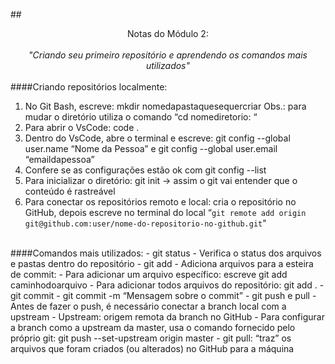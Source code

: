 ##<center> Notas do Módulo 2:<br><br> *"Criando seu primeiro repositório e aprendendo os comandos mais utilizados"* </center>
<br>
####Criando repositórios localmente:
1. No Git Bash, escreve: mkdir nomedapastaquesequercriar Obs.: para mudar o diretório utiliza o comando “cd nomediretorio: “
2. Para abrir o VsCode: code .
3. Dentro do VsCode, abre o terminal e escreve: git config --global user.name “Nome da Pessoa” e git config  --global user.email “emaildapessoa”
4. Confere se as configurações estão ok com git config --list
5. Para inicializar o diretório: git init → assim o git vai entender que o conteúdo é rastreável
6. Para conectar os repositórios remoto e local: cria o repositório no GitHub, depois escreve no terminal do local “`git remote add origin git@github.com:user/nome-do-repositorio-no-github.git`"
<br>
####Comandos mais utilizados:
- git status
    - Verifica o status dos arquivos e pastas dentro do repositório
- git add
    - Adiciona arquivos para a esteira de commit:
        - Para adicionar um arquivo específico: escreve git add caminhodoarquivo
        - Para adicionar todos arquivos do repositório: git add .
- git commit
    - git commit -m “Mensagem sobre o commit”
- git push e pull
    - Antes de fazer o push, é necessário conectar a branch local com a upstream
        - Upstream: origem remota da branch no GitHub
        - Para configurar a branch como a upstream da master, usa o comando fornecido pelo próprio git: git push --set-upstream origin master
    - git pull: “traz” os arquivos que foram criados (ou alterados) no GitHub para a máquina